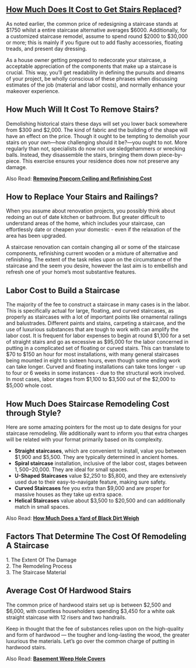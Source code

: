 [How Much Does It Cost to Get Stairs Replaced](https://civildetail.com/cost-to-replace-staircase/)?
---------------------------------------------------------------------------------------------------

As noted earlier, the common price of redesigning a staircase stands at $1750 whilst a entire staircase alternative averages $6000. Additionally, for a customized staircase remodel, assume to spend round $2000 to $30,000 or more; this is mainly if you figure out to add flashy accessories, floating treads, and present day dressing.

As a house owner getting prepared to redecorate your staircase, a acceptable appreciation of the components that make up a staircase is crucial. This way, you’ll get readability in defining the pursuits and dreams of your project, be wholly conscious of these phrases when discussing estimates of the job (material and labor costs), and normally enhance your makeover experience.

How Much Will It Cost To Remove Stairs?
---------------------------------------

Demolishing historical stairs these days will set you lower back somewhere from $300 and $2,000. The kind of fabric and the building of the shape will have an effect on the price. Though it ought to be tempting to demolish your stairs on your own—how challenging should it be?—you ought to not. More regularly than not, specialists do now not use sledgehammers or wrecking balls. Instead, they disassemble the stairs, bringing them down piece-by-piece. This exercise ensures your residence does now not preserve any damage.

Also Read: **[Removing Popcorn Ceiling and Refinishing Cost](https://civildetail.com/how-much-does-it-cost-to-remove-popcorn-ceiling/)**

How to Replace Your Stairs and Railings?
----------------------------------------

When you assume about renovation projects, you possibly think about redoing an out of date kitchen or bathroom. But greater difficult to understand areas of the home, which includes your staircase, can effortlessly date or cheapen your domestic - even if the relaxation of the area has been upgraded.

A staircase renovation can contain changing all or some of the staircase components, refinishing current wooden or a mixture of alternative and refinishing. The extent of the task relies upon on the circumstance of the staircase and the seem you desire, however the last aim is to embellish and refresh one of your home’s most substantive features.

Labor Cost to Build a Staircase
-------------------------------

The majority of the fee to construct a staircase in many cases is in the labor. This is specifically actual for large, floating, and curved staircases, as properly as staircases with a lot of important points like ornamental railings and balustrades. Different paints and stains, carpeting a staircase, and the use of luxurious substances that are tough to work with can amplify the labor cost. It is frequent for labor expenses to begin at round $1,100 for a set of straight stairs and go as excessive as $95,000 for the labor concerned in putting in a complicated set of floating or curved stairs. This can translate to $70 to $150 an hour for most installations, with many general staircases being mounted in eight to sixteen hours, even though some ending work can take longer. Curved and floating installations can take tons longer - up to four or 6 weeks in some instances - due to the structural work involved. In most cases, labor stages from $1,100 to $3,500 out of the $2,000 to $5,000 whole cost.

How Much Does Staircase Remodeling Cost through Style?
------------------------------------------------------

Here are some amazing pointers for the most up to date designs for your staircase remodeling. We additionally want to inform you that extra charges will be related with your format primarily based on its complexity.

*   **Straight staircases**, which are convenient to install, value you between $1,900 and $5,500. They are typically determined in ancient homes.
*   **Spiral staircase** installation, inclusive of the labor cost, stages between $1,500-$20,000. They are ideal for small spaces.
*   **U-Shaped Staircases** value $2,250 to $5,800, and they are extensively used due to their easy-to-navigate feature, making sure safety.
*   **Curved Staircases** fee you extra than $9,000 and are proper for massive houses as they take up extra space.
*   **Helical Staircases** value about $3,500 to $20,500 and can additionally match in small spaces.

Also Read: **[How Much Does a Yard of Black Dirt Weigh](https://civildetail.com/how-much-does-a-yard-of-dirt-weight/)**

Factors That Determine The Cost Of Remodeling A Staircase
---------------------------------------------------------

1\. The Extent Of The Damage  
2\. The Remodeling Process  
3\. The Staircase Material

Average Cost Of Hardwood Stairs
-------------------------------

The common price of hardwood stairs set up is between $2,500 and $6,000, with countless householders spending $3,450 for a white oak straight staircase with 12 risers and two handrails.

Keep in thought that the fee of substances relies upon on the high-quality and form of hardwood — the tougher and long-lasting the wood, the greater luxurious the materials. Let’s go over the common charge of putting in hardwood stairs.

Also Read: **[Basement Weep Hole Covers](https://civildetail.com/weep-holes/)**
